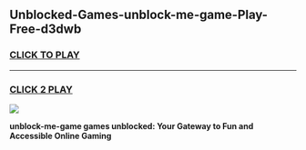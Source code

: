 
## Unblocked-Games-unblock-me-game-Play-Free-d3dwb
<h3>
<a href="https://premium76.site?title=unblock-me-game&ref=23A">CLICK TO PLAY</a></h3>
<hr>

<h3>
<a href="https://premium76.site?title=unblock-me-game&ref=23A">CLICK 2 PLAY</a>
  
</h3>

<a href="https://premium76.site?title=unblock-me-game&ref=23A"><img src="https://clearcache.store/games.png"></a>


**unblock-me-game games unblocked: Your Gateway to Fun and Accessible Online Gaming**
